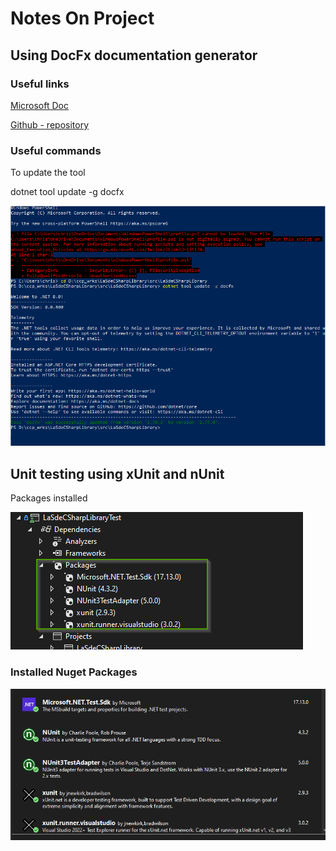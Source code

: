 # Notes On Project

## Using DocFx documentation generator


### Useful links

[Microsoft Doc](https://microsoft.github.io/code-with-engineering-playbook/documentation/recipes/using-docfx-and-tools/)

[Github - repository](https://github.com/dotnet/docfx)

### Useful commands 

To update the tool

dotnet tool update -g docfx

![Update docfx](./img/Update_DocFx.png)


## Unit testing using xUnit and nUnit

Packages installed

![Test Packaging](img/Test_Packaging.png)



### Installed Nuget Packages

![Package Manager Menu](img/PackageManagerMenu.png)